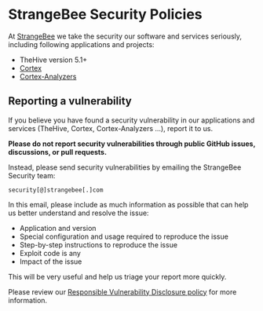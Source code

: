 # StrangeBee Security Policies 

At [StrangeBee](https://www.strangebee.com) we take the security our software and services seriously, including following applications and projects: 
- TheHive version 5.1+
- [Cortex](https://github.com/TheHive-Project/Cortex)
- [Cortex-Analyzers](https://github.com/TheHive-Project/Cortex-Analyzers)

## Reporting a vulnerability
If you believe you have found a security vulnerability in our applications and services (TheHive, Cortex, Cortex-Analyzers ...), report it to us.

**Please do not report security vulnerabilities through public GitHub issues, discussions, or pull requests.**

Instead, please send security vulnerabilities by emailing the StrangeBee Security team: 

```
security[@]strangebee[.]com
``` 

In this email, please include as much information as possible that can help us better understand and resolve the issue:
- Application and version
- Special configuration and usage required to reproduce the issue
- Step-by-step instructions to reproduce the issue
- Exploit code is any
- Impact of the issue

This will be very useful and help us triage your report more quickly.


Please review our [Responsible Vulnerability Disclosure policy](https://github.com/StrangeBeeCorp/Security/blob/main/Policies/Vulnerability%20Disclosure%20policy.md) for more information.